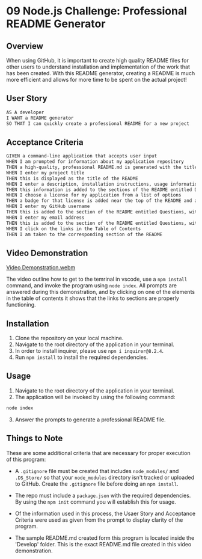 # 09 Node.js Challenge: Professional README Generator

## Overview

When using GitHub, it is important to create high quality README files for other users to understand installation and implementation of the work that has been created. With this README generator, creating a README is much more efficient and allows for more time to be spent on the actual project!


## User Story

```md
AS A developer
I WANT a README generator
SO THAT I can quickly create a professional README for a new project
```

## Acceptance Criteria

```md
GIVEN a command-line application that accepts user input
WHEN I am prompted for information about my application repository
THEN a high-quality, professional README.md is generated with the title of my project and sections entitled Description, Table of Contents, Installation, Usage, License, Contributing, Tests, and Questions
WHEN I enter my project title
THEN this is displayed as the title of the README
WHEN I enter a description, installation instructions, usage information, contribution guidelines, and test instructions
THEN this information is added to the sections of the README entitled Description, Installation, Usage, Contributing, and Tests
WHEN I choose a license for my application from a list of options
THEN a badge for that license is added near the top of the README and a notice is added to the section of the README entitled License that explains which license the application is covered under
WHEN I enter my GitHub username
THEN this is added to the section of the README entitled Questions, with a link to my GitHub profile
WHEN I enter my email address
THEN this is added to the section of the README entitled Questions, with instructions on how to reach me with additional questions
WHEN I click on the links in the Table of Contents
THEN I am taken to the corresponding section of the README
```

## Video Demonstration
[Video Demonstration.webm](https://user-images.githubusercontent.com/122698773/228424001-39e9bcc9-9496-4827-92e3-34b86ba6e697.webm)

The video outline how to get to the temrinal in vscode, use a `npm install` command, and invoke the program using `node index`.
All prompts are answered during this demonstration, and by clicking on one of the elements in the table of contents it shows that the links to sections are properly functioning.


## Installation
1. Clone the repository on your local machine.
2. Navigate to the root directory of the application in your terminal.
3. In order to install inquirer, please use `npm i inquirer@8.2.4`.
4. Run `npm install` to install the required dependencies.

## Usage
1. Navigate to the root directory of the application in your terminal.
2. The application will be invoked by using the following command:

```bash
node index
```

3. Answer the prompts to generate a professional README file.



## Things to Note

These are some additional criteria that are necessary for proper execution of this program:

* A `.gitignore` file must be created that includes `node_modules/` and `.DS_Store/` so that your `node_modules` directory isn't tracked or uploaded to GitHub. Create the `.gitignore` file before doing an `npm install`.

* The repo must include a `package.json` with the required dependencies. By using the `npm init` command you will establish this for usage.

* Of the information used in this process, the Usaer Story and Acceptance Criteria were used as given from the prompt to display clarity of the program.

* The sample README.md created form this program is located inside the 'Develop' folder. This is the exact README.md file created in this video demonstration.





